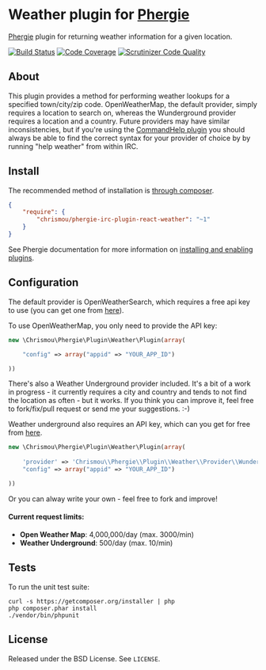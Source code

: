 # Weather plugin for [Phergie](http://github.com/phergie/phergie-irc-bot-react/)

[Phergie](http://github.com/phergie/phergie-irc-bot-react/) plugin for returning weather information for a given location.

[![Build Status](https://scrutinizer-ci.com/g/chrismou/phergie-irc-plugin-react-weather/badges/build.png?b=master)](https://scrutinizer-ci.com/g/chrismou/phergie-irc-plugin-react-weather/build-status/master)
[![Code Coverage](https://scrutinizer-ci.com/g/chrismou/phergie-irc-plugin-react-weather/badges/coverage.png?b=master)](https://scrutinizer-ci.com/g/chrismou/phergie-irc-plugin-react-weather/?branch=master)
[![Scrutinizer Code Quality](https://scrutinizer-ci.com/g/chrismou/phergie-irc-plugin-react-weather/badges/quality-score.png?b=master)](https://scrutinizer-ci.com/g/chrismou/phergie-irc-plugin-react-weather/?branch=master)

## About
This plugin provides a method for performing weather lookups for a specified town/city/zip code. OpenWeatherMap, the default provider, simply requires a location to search on,
whereas the Wunderground provider requires a location and a country. Future providers may have similar inconsistencies, but if you're using the 
[CommandHelp plugin](https://github.com/phergie/phergie-irc-plugin-react-commandhelp) you should always be able to find the correct syntax for your provider of choice by by running 
"help weather" from within IRC.

## Install

The recommended method of installation is [through composer](http://getcomposer.org).

```JSON
{
    "require": {
        "chrismou/phergie-irc-plugin-react-weather": "~1"
    }
}
```

See Phergie documentation for more information on
[installing and enabling plugins](https://github.com/phergie/phergie-irc-bot-react/wiki/Usage#plugins).

## Configuration

The default provider is OpenWeatherSearch, which requires a free api key to use (you can get one from 
[here](http://openweathermap.org/appid)).

To use OpenWeatherMap, you only need to provide the API key:

```php
new \Chrismou\Phergie\Plugin\Weather\Plugin(array(

    "config" => array("appid" => "YOUR_APP_ID")

))
```

There's also a Weather Underground provider included. It's a bit of a work in progress - it currently requires a city and country and tends to not find 
the location as often - but it works.  If you think you can improve it, feel free to fork/fix/pull request or send me your suggestions. :-)

Weather underground also requires an API key, which can you get for free from [here](http://www.wunderground.com/weather/api/).

```php
new \Chrismou\Phergie\Plugin\Weather\Plugin(array(
	
	'provider' => 'Chrismou\\Phergie\\Plugin\\Weather\\Provider\\Wunderground',
    "config" => array("appid" => "YOUR_APP_ID")

))
```
Or you can alway write your own - feel free to fork and improve!

#### Current request limits:
* **Open Weather Map**: 4,000,000/day (max. 3000/min)
* **Weather Underground**: 500/day (max. 10/min)

## Tests

To run the unit test suite:

```
curl -s https://getcomposer.org/installer | php
php composer.phar install
./vendor/bin/phpunit
```

## License

Released under the BSD License. See `LICENSE`.
